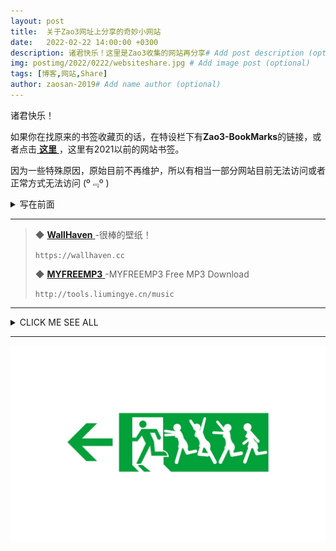 ```yaml
---
layout: post
title:  关于Zao3网址上分享的奇妙小网站
date:   2022-02-22 14:00:00 +0300
description: 诸君快乐！这里是Zao3收集的网站再分享# Add post description (optional)
img: postimg/2022/0222/websiteshare.jpg # Add image post (optional)
tags: [博客,网站,Share]
author: zaosan-2019# Add name author (optional)
---
```

诸君快乐！

如果你在找原来的书签收藏页的话，在特设栏下有**Zao3-BookMarks**的链接，或者点击[ **这里** ](https://zaosan.rthe.xyz)，这里有2021以前的网站书签。  

因为一些特殊原因，原始目前不再维护，所以有相当一部分网站目前无法访问或者正常方式无法访问 \(º﹃º )

<details><summary>写在前面</summary>
<p>

当然我知道像这样的网站有很多，比如说 [书签地球](https://www.bookmarkearth.com/) [Seeseed](https://www.seeseed.com/) 什么的。
相比之下。。。

- [ ] Finish 写在前面 :tada:

</p>
</details>


***


>
> ◆ [ **WallHaven** ](https://wallhaven.cc)-很棒的壁纸！
>
> `https://wallhaven.cc`
>
>
> ◆ [ **MYFREEMP3** ](https://tools.liumingye.cn/music)-MYFREEMP3 Free MP3 Download
>
> `http://tools.liumingye.cn/music`
>
>


***

<details><summary>CLICK ME SEE ALL</summary>
<p>

>
>1. First Test
>  * Second test
>    * Third test  
>
>2. First test
>   - Second test
>     sSecond test
>    - Third test  
>
>3. First test
>   - [zaoc](zaoccc.github.io)
>    - [zaoc](zaoccc.github.io)  
>
>4. First test
>   * Second test
>    *Third test  
>
>5. First test
>   - Second test
>   - sSeconf test
>    - Third test
>


</p>
</details>

***

![termux](/assets/img/postimg/2022/0222/websitesharefooter.jpg)
